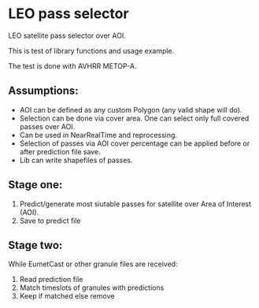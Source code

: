 # LEO pass selector

LEO satellite pass selector over AOI.

This is test of library functions and usage example.

The test is done with AVHRR METOP-A.


Assumptions:
------------
- AOI can be defined as any custom Polygon (any valid shape will do).
- Selection can be done via cover area. One can select only full covered passes over AOI.
- Can be used in NearRealTime and reprocessing.
- Selection of passes via AOI cover percentage can be applied before or after prediction file save.
- Lib can write shapefiles of passes.


Stage one:
----------

1. Predict/generate most siutable passes for satellite over Area of Interest (AOI).
2. Save to predict file

Stage two:
----------

While EumetCast or other granule files are received:

1. Read prediction file
2. Match timeslots of granules with predictions 
3. Keep if matched else remove 


